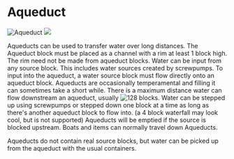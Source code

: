 # Aqueduct

![Aqueduct](block:betterwithaddons:aqueduct@3)
![](betterwithaddons:aqueduct.png)

Aqueducts can be used to transfer water over long distances. The Aqueduct block must be placed as a channel with a rim at least 1 block high. The rim need not be made from aqueduct blocks.
Water can be input from any source block. This includes water sources created by screwpumps. To input into the aqueduct, a water source block must flow directly onto an aqueduct block. Aqueducts are occasionally temperamental and filling it can sometimes take a short while.
There is a maximum distance water can flow downstream an aqueduct, usually ![128](var:betterwithaddons:aqueduct_length) blocks. Water can be stepped up using screwpumps or stepped down one block at a time as long as there's another aqueduct block to flow into. (a 4 block waterfall may look cool, but is not supported)
Aqueducts will be emptied if the source is blocked upstream. Boats and items can normally travel down Aqueducts.

Aqueducts do not contain real source blocks, but water can be picked up from the aqueduct with the usual containers.